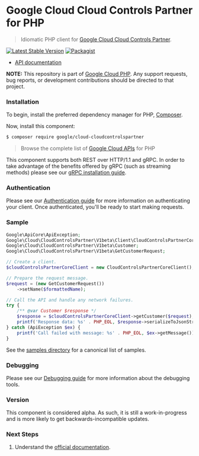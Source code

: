 # Google Cloud Cloud Controls Partner for PHP

> Idiomatic PHP client for [Google Cloud Cloud Controls Partner](https://cloud.google.com/sovereign-controls-by-partners).

[![Latest Stable Version](https://poser.pugx.org/google/cloud-cloudcontrolspartner/v/stable)](https://packagist.org/packages/google/cloud-cloudcontrolspartner) [![Packagist](https://img.shields.io/packagist/dm/google/cloud-cloudcontrolspartner.svg)](https://packagist.org/packages/google/cloud-cloudcontrolspartner)

* [API documentation](https://cloud.google.com/php/docs/reference/cloud-cloudcontrolspartner/latest)

**NOTE:** This repository is part of [Google Cloud PHP](https://github.com/googleapis/google-cloud-php). Any
support requests, bug reports, or development contributions should be directed to
that project.

### Installation

To begin, install the preferred dependency manager for PHP, [Composer](https://getcomposer.org/).

Now, install this component:

```sh
$ composer require google/cloud-cloudcontrolspartner
```

> Browse the complete list of [Google Cloud APIs](https://cloud.google.com/php/docs/reference)
> for PHP

This component supports both REST over HTTP/1.1 and gRPC. In order to take advantage of the benefits
offered by gRPC (such as streaming methods) please see our
[gRPC installation guide](https://cloud.google.com/php/grpc).

### Authentication

Please see our [Authentication guide](https://github.com/googleapis/google-cloud-php/blob/main/AUTHENTICATION.md) for more information
on authenticating your client. Once authenticated, you'll be ready to start making requests.

### Sample

```php
Google\ApiCore\ApiException;
Google\Cloud\CloudControlsPartner\V1beta\Client\CloudControlsPartnerCoreClient;
Google\Cloud\CloudControlsPartner\V1beta\Customer;
Google\Cloud\CloudControlsPartner\V1beta\GetCustomerRequest;

// Create a client.
$cloudControlsPartnerCoreClient = new CloudControlsPartnerCoreClient();

// Prepare the request message.
$request = (new GetCustomerRequest())
    ->setName($formattedName);

// Call the API and handle any network failures.
try {
    /** @var Customer $response */
    $response = $cloudControlsPartnerCoreClient->getCustomer($request);
    printf('Response data: %s' . PHP_EOL, $response->serializeToJsonString());
} catch (ApiException $ex) {
    printf('Call failed with message: %s' . PHP_EOL, $ex->getMessage());
}
```

See the [samples directory](https://github.com/googleapis/google-cloud-php-cloudcontrolspartner/tree/main/samples) for a canonical list of samples.

### Debugging

Please see our [Debugging guide](https://github.com/googleapis/google-cloud-php/blob/main/DEBUG.md)
for more information about the debugging tools.

### Version

This component is considered alpha. As such, it is still a work-in-progress and is more likely to get backwards-incompatible updates.

### Next Steps

1. Understand the [official documentation](https://cloud.google.com/sovereign-controls-by-partners/docs/sovereign-partners/reference/rest).
